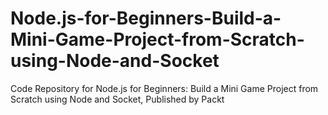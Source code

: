 # Node.js-for-Beginners-Build-a-Mini-Game-Project-from-Scratch-using-Node-and-Socket
Code Repository for Node.js for Beginners: Build a Mini Game Project from Scratch using Node and Socket, Published by Packt
